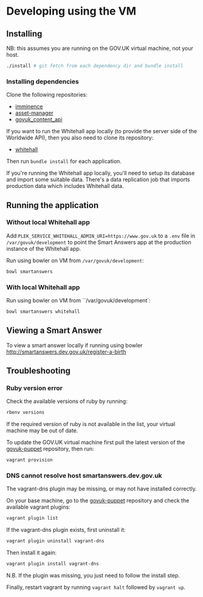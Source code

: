 # Developing using the VM

## Installing

NB: this assumes you are running on the GOV.UK virtual machine, not your host.

```bash
./install # git fetch from each dependency dir and bundle install
```

### Installing dependencies

Clone the following repositories:

* [imminence](https://github.com/alphagov/imminence)
* [asset-manager](https://github.com/alphagov/asset-manager)
* [govuk_content_api](https://github.com/alphagov/govuk_content_api)

If you want to run the Whitehall app locally (to provide the server side of the Worldwide API), then you also need to clone its repository:

* [whitehall](https://github.com/alphagov/whitehall)

Then run `bundle install` for each application.

If you're running the Whitehall app locally, you'll need to setup its database and import some suitable data. There's a data replication job that imports production data which includes Whitehall data.

## Running the application

### Without local Whitehall app

Add `PLEK_SERVICE_WHITEHALL_ADMIN_URI=https://www.gov.uk` to a `.env` file in `/var/govuk/development` to point the Smart Answers app at the production instance of the Whitehall app.

Run using bowler on VM from `/var/govuk/development`:

```bash
bowl smartanswers
```

### With local Whitehall app

Run using bowler on VM from ``/var/govuk/development`:

```bash
bowl smartanswers whitehall
```

## Viewing a Smart Answer

To view a smart answer locally if running using bowler http://smartanswers.dev.gov.uk/register-a-birth

## Troubleshooting

### Ruby version error

Check the available versions of ruby by running:

```bash
rbenv versions
```

If the required version of ruby is not available in the list, your virtual machine may be out of date.

To update the GOV.UK virtual machine first pull the latest version of the [govuk-puppet](https://github.com/alphagov/govuk-puppet) repository, then run:

```bash
vagrant provision
```

### DNS cannot resolve host smartanswers.dev.gov.uk

The vagrant-dns plugin may be missing, or may not have installed correctly.

On your base machine, go to the [govuk-puppet](https://github.com/alphagov/govuk-puppet) repository and check the available vagrant plugins:

```bash
vagrant plugin list
```

If the vagrant-dns plugin exists, first uninstall it:

```bash
vagrant plugin uninstall vagrant-dns
```

Then install it again:

```bash
vagrant plugin install vagrant-dns
```

N.B. If the plugin was missing, you just need to follow the install step.

Finally, restart vagrant by running `vagrant halt` followed by `vagrant up`.
